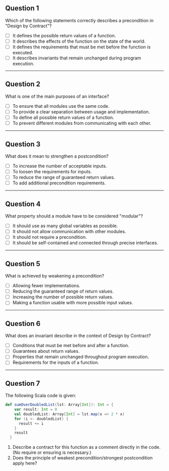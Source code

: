 ## Question 1
Which of the following statements correctly describes a precondition in "Design by Contract"?
- [ ] It defines the possible return values of a function.
- [ ] It describes the effects of the function on the state of the world.
- [ ] It defines the requirements that must be met before the function is executed.
- [ ] It describes invariants that remain unchanged during program execution.

---

## Question 2
What is one of the main purposes of an interface?
- [ ] To ensure that all modules use the same code.
- [ ] To provide a clear separation between usage and implementation.
- [ ] To define all possible return values of a function.
- [ ] To prevent different modules from communicating with each other.

---

## Question 3
What does it mean to strengthen a postcondition?
- [ ] To increase the number of acceptable inputs.
- [ ] To loosen the requirements for inputs.
- [ ] To reduce the range of guaranteed return values.
- [ ] To add additional precondition requirements.

---

## Question 4
What property should a module have to be considered "modular"?
- [ ] It should use as many global variables as possible.
- [ ] It should not allow communication with other modules.
- [ ] It should not require a precondition.
- [ ] It should be self-contained and connected through precise interfaces.

---

## Question 5
What is achieved by weakening a precondition?
- [ ] Allowing fewer implementations.
- [ ] Reducing the guaranteed range of return values.
- [ ] Increasing the number of possible return values.
- [ ] Making a function usable with more possible input values.

---

## Question 6
What does an invariant describe in the context of Design by Contract?
- [ ] Conditions that must be met before and after a function.
- [ ] Guarantees about return values.
- [ ] Properties that remain unchanged throughout program execution.
- [ ] Requirements for the inputs of a function.

---

## Question 7
The following Scala code is given:

```scala
def sumOverDoubledList(lst: Array[Int]): Int = {
    var result: Int = 0
    val doubledList: Array[Int] = lst.map(x => 2 * x)
    for (i <- doubledList) {
      result += i
    }
    result
  }
```

1. Describe a contract for this function as a comment directly in the code. (No require or ensuring is necessary.)
2. Does the principle of weakest precondition/strongest postcondition apply here?